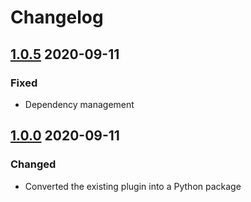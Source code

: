 # Changelog

## [1.0.5] 2020-09-11

### Fixed

- Dependency management

## [1.0.0] 2020-09-11

### Changed

- Converted the existing plugin into a Python package

[unreleased]: https://github.com/datamechanics/datamechanics_airflow_plugin/compare/v1.0.6...master
[1.0.6]: https://github.com/datamechanics/datamechanics_airflow_plugin/compare/v1.0.5...v1.0.6
[1.0.5]: https://github.com/datamechanics/datamechanics_airflow_plugin/compare/v1.0.0...v1.0.5
[1.0.0]: https://github.com/datamechanics/datamechanics_airflow_plugin/compare/...v1.0.0
